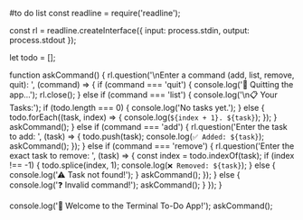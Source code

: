 #to do list
const readline = require('readline');

const rl = readline.createInterface({
  input: process.stdin,
  output: process.stdout
});

let todo = [];

function askCommand() {
  rl.question('\nEnter a command (add, list, remove, quit): ', (command) => {
    if (command === 'quit') {
      console.log('👋 Quitting the app...');
      rl.close();
    } else if (command === 'list') {
      console.log('\n📋 Your Tasks:');
      if (todo.length === 0) {
        console.log('No tasks yet.');
      } else {
        todo.forEach((task, index) => {
          console.log(`${index + 1}. ${task}`);
        });
      }
      askCommand();
    } else if (command === 'add') {
      rl.question('Enter the task to add: ', (task) => {
        todo.push(task);
        console.log(`✅ Added: ${task}`);
        askCommand();
      });
    } else if (command === 'remove') {
      rl.question('Enter the exact task to remove: ', (task) => {
        const index = todo.indexOf(task);
        if (index !== -1) {
          todo.splice(index, 1);
          console.log(`❌ Removed: ${task}`);
        } else {
          console.log('⚠ Task not found!');
        }
        askCommand();
      });
    } else {
      console.log('❓ Invalid command!');
      askCommand();
    }
  });
}

console.log('📝 Welcome to the Terminal To-Do App!');
askCommand();
